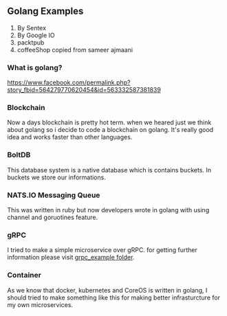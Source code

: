## Golang Examples

1. By Sentex
2. By Google IO
3. packtpub
4. coffeeShop copied from sameer ajmaani

### What is golang?
https://www.facebook.com/permalink.php?story_fbid=564279770620454&id=563332587381839


### Blockchain
Now a days blockchain is pretty hot term. when we heared just we think about golang so i decide to code a blockchain on golang. It's really good idea and works faster than other languages.

### BoltDB
This database system is a native database which is contains buckets. In buckets we store our informations.

### NATS.IO Messaging Queue 
This was written in ruby but now developers wrote in golang with using channel and goruotines feature.

### gRPC
I tried to make a simple microservice over gRPC. for getting further information please visit [grpc_example folder](https://github.com/shakirmengrani/golang_examples/tree/master/grpc_example). 

### Container
As we know that docker, kubernetes and CoreOS is written in golang, I should tried to make something like this for making better infrasturcture for my own microservices.